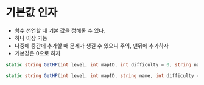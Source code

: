 # 기본값 인자
- 함수 선언할 때 기본 값을 정해둘 수 있다.
- 하나 이상 가능
- 나중에 중간에 추가할 때 문제가 생길 수 있으니 주의, 맨뒤에 추가하자
- 기본값은 0으로 하자
```c#
static string GetHP(int level, int mapID, int difficulty = 0, string name);   // compile error

static string GetHP(int level, int mapID, string name, int difficulty = 0 );   // ok
```
